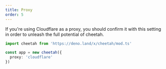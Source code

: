 ```yaml
---
title: Proxy
order: 5
---
```


If you're using Cloudflare as a proxy, you should confirm it with this setting in order to unleash the full potential of cheetah.

```ts
import cheetah from 'https://deno.land/x/cheetah/mod.ts'

const app = new cheetah({
  proxy: 'cloudflare'
})
```

